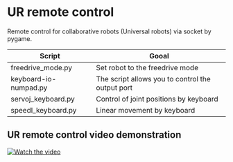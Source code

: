 # UR remote control
Remote control for collaborative robots (Universal robots) via socket by pygame.

| Script  | Gooal |
| ------------- | ------------- |
| freedrive_mode.py  | Set robot to the freedrive mode  |
| keyboard-io-numpad.py  | The script allows you to control the output port  |
| servoj_keyboard.py | Control of joint positions by keyboard  |
| speedl_keyboard.py | Linear movement by keyboard  |


## UR remote control video demonstration
[![Watch the video](https://img.youtube.com/vi/FpQLkR7e1RQ/maxresdefault.jpg)](https://youtu.be/FpQLkR7e1RQ)
